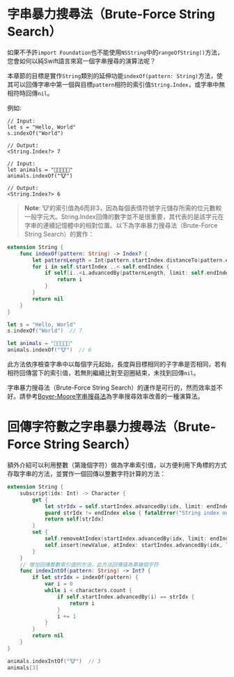 # 字串暴力搜尋法（Brute-Force String Search）

如果不予許`import Foundation`也不能使用`NSString`中的`rangeOfString()`方法，您會如何以純Swift語言來寫一個字串搜尋的演算法呢？

本章節的目標是實作`String`類別的延伸功能`indexOf(pattern: String)`方法，使其可以回傳字串中第一個與目標`pattern`相符的索引值`String.Index`，或字串中無相符時回傳`nil`。

例如:

	// Input:
	let s = "Hello, World"
	s.indexOf("World")

	// Output:
	<String.Index?> 7

	// Input:
	let animals = "🐶🐔🐷🐮🐱"
	animals.indexOf("🐮")

	// Output:
	<String.Index?> 6

> **Note**: 🐮的索引值為6而非3，因為每個表情符號字元儲存所需的位元數較一般字元大。String.Index回傳的數字並不是很重要，其代表的是該字元在字串的連續記憶體中的相對位置。以下為字串暴力搜尋法（Brute-Force String Search）的實作：

```swift
extension String {
	func indexOf(pattern: String) -> Index? {
		let patternLength = Int(pattern.startIndex.distanceTo(pattern.endIndex))
		for i in self.startIndex ..< self.endIndex {
			if self[i..<i.advancedBy(patternLength, limit: self.endIndex)] == pattern {
				return i
			}
		}
		return nil
	}
}

let s = "Hello, World"
s.indexOf("World")	// 7

let animals = "🐶🐔🐷🐮🐱"
animals.indexOf("🐮")  // 6
```
此方法依序檢查字串中以每個字元起始，長度與目標相同的子字串是否相同，若有相符回傳當下的索引值，若無則繼續比對至迴圈結束，未找到回傳`nil`。

字串暴力搜尋法（Brute-Force String Search）的運作是可行的，然而效率並不好。請參考[Boyer-Moore字串搜尋法](boyer-moore.md)為字串搜尋效率改善的一種演算法。

# 回傳字符數之字串暴力搜尋法（Brute-Force String Search）

額外介紹可以利用整數（第幾個字符）做為字串索引值，以方便利用下角標的方式存取字串的方法，並實作一個回傳以整數字符計算的方法：

```swift
extension String {
	subscript(idx: Int) -> Character {
		get {
			let strIdx = self.startIndex.advancedBy(idx, limit: endIndex)
			guard strIdx != endIndex else { fatalError("String index out of bounds") }
			return self[strIdx]
		}
		set {
			self.removeAtIndex(startIndex.advancedBy(idx, limit: endIndex))
			self.insert(newValue, atIndex: startIndex.advancedBy(idx, limit: endIndex))
		}
	}
	// 增加回傳整數索引值的方法，此方法回傳值為第幾個字符
	func indexIntOf(pattern: String) -> Int? {
		if let strIdx = indexOf(pattern) {
			var i = 0
			while i < characters.count {
				if self.startIndex.advancedBy(i) == strIdx {
					return i
				}
				i += 1
			}
		}
		return nil
	}
}

animals.indexIntOf("🐮")  // 3
animals[3]
```
